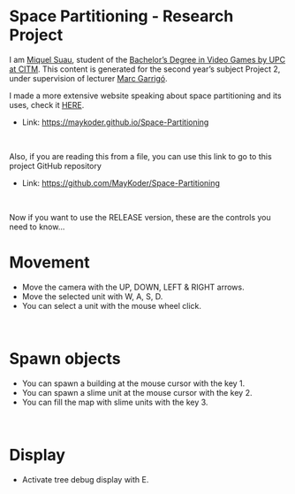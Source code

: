 # Space Partitioning - Research Project

I am [Miquel Suau](https://www.linkedin.com/in/miquel-suau-gonz%C3%A0lez-346b5617a/), student of the [Bachelor’s Degree in Video Games by UPC at CITM](https://www.citm.upc.edu/ing/estudis/graus-videojocs/). This content is generated for the second year’s subject Project 2, under supervision of lecturer [Marc Garrigó](https://www.linkedin.com/in/mgarrigo/).

I made a more extensive website speaking about space partitioning and its uses, check it [HERE](https://maykoder.github.io/Space-Partitioning/).
 - Link: https://maykoder.github.io/Space-Partitioning

<br>

Also, if you are reading this from a file, you can use this link to go to this project GitHub repository
 - Link: https://github.com/MayKoder/Space-Partitioning
 
 <br>
 
Now if you want to use the RELEASE version, these are the controls you need to know...
 
# Movement
 
  - Move the camera with the UP, DOWN, LEFT & RIGHT arrows.
  - Move the selected unit with W, A, S, D.
  - You can select a unit with the mouse wheel click.
  
<br>

# Spawn objects
  
   - You can spawn a building at the mouse cursor with the key 1.
   - You can spawn a slime unit at the mouse cursor with the key 2.
   - You can fill the map with slime units with the key 3.
   
<br>

# Display
 
 - Activate tree debug display with E.
